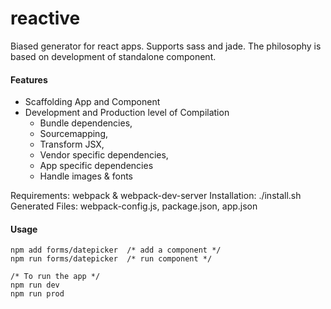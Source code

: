 # reactive
Biased generator for react apps. Supports sass and jade. 
The philosophy is based on development of standalone component.  

#### Features 
- Scaffolding App and Component
- Development and Production level of Compilation 
  - Bundle dependencies, 
  - Sourcemapping, 
  - Transform JSX, 
  - Vendor specific dependencies, 
  - App specific dependencies
  - Handle images & fonts
  
Requirements: webpack & webpack-dev-server
Installation: ./install.sh
Generated Files: 
webpack-config.js, package.json, app.json 

#### Usage 
```
npm add forms/datepicker  /* add a component */
npm run forms/datepicker  /* run component */

/* To run the app */
npm run dev
npm run prod
```
